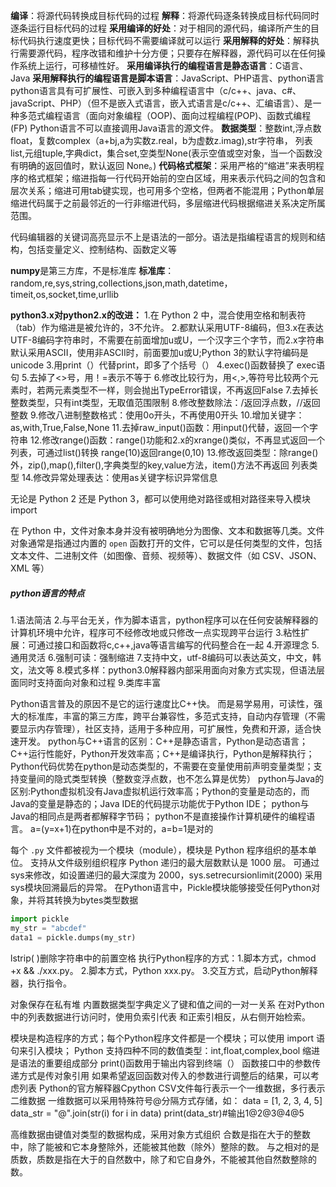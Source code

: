 **编译**：将源代码转换成目标代码的过程
**解释**：将源代码逐条转换成目标代码同时逐条运行目标代码的过程
**采用编译的好处**：对于相同的源代码，编译所产生的目标代码执行速度更快；目标代码不需要编译就可以运行
**采用解释的好处**：解释执行需要源代码，程序改错和维护十分方便；只要存在解释器，源代码可以在任何操作系统上运行，可移植性好。
**采用编译执行的编程语言是静态语言**：C语言、Java
**采用解释执行的编程语言是脚本语言**：JavaScript、PHP语言、python语言
python语言具有可扩展性、可嵌入到多种编程语言中（c/c++、java、c#、javaScript、PHP）（但不是嵌入式语言，嵌入式语言是c/c++、汇编语言）、是一种多范式编程语言（面向对象编程（OOP)、面向过程编程(POP)、函数式编程(FP)
Python语言不可以直接调用Java语言的源文件。
**数据类型**：整数int,浮点数float，复数complex（a+bj,a为实数z.real，b为虚数z.imag),str字符串，
          列表list,元组tuple,字典dict，集合set,空类型None(表示空值或空对象，当一个函数没有明确的返回值时，默认返回 None。)
**代码格式框架**：采用严格的“缩进”来表明程序的格式框架；缩进指每一行代码开始前的空白区域，用来表示代码之间的包含和层次关系；缩进可用tab键实现，也可用多个空格，但两者不能混用；Python单层缩进代码属于之前最邻近的一行非缩进代码，多层缩进代码根据缩进关系决定所属范围。

代码编辑器的关键词高亮显示不上是语法的一部分。语法是指编程语言的规则和结构，包括变量定义、控制结构、函数定义等

**numpy**是第三方库，不是标准库
**标准库**：random,re,sys,string,collections,json,math,datetime，timeit,os,socket,time,urllib

**python3.x对python2.x的改进：**
1.在 Python 2 中，混合使用空格和制表符（tab）作为缩进是被允许的，3不允许。
2.都默认采用UTF-8编码，但3.x在表达UTF-8编码字符串时，不需要在前面增加u或U，一个汉字三个字节，而2.x字符串默认采用ASCII，使用非ASCII时，前面要加u或U;Python 3的默认字符编码是unicode
3.用print（）代替print，即多了个括号（）
4.exec()函数替换了  exec语句
5.去掉了<>号，用！=表示不等于
6.修改比较行为，用<,>,等符号比较两个元素时，若两元素类型不一样，则会抛出TypeError错误，不再返回False
7.去掉长整数类型，只有int类型，无取值范围限制
8.修改整数除法：/返回浮点数，//返回整数
9.修改八进制整数格式：使用0o开头，不再使用0开头
10.增加关键字：as,with,True,False,None
11.去掉raw_input()函数：用input()代替，返回一个字符串
12.修改range()函数：range()功能和2.x的xrange()类似，不再显式返回一个列表，可通过list()转换
                  range(10)返回range(0,10)
13.修改返回类型：除range()外，zip(),map(),filter(),字典类型的key,value方法，item()方法不再返回
                列表类型
14.修改异常处理表达：使用as关键字标识异常信息

无论是 Python 2 还是 Python 3，都可以使用绝对路径或相对路径来导入模块 import

在 Python 中，文件对象本身并没有被明确地分为图像、文本和数据等几类。文件对象通常是指通过内置的 `open` 函数打开的文件，它可以是任何类型的文件，包括文本文件、二进制文件（如图像、音频、视频等）、数据文件（如 CSV、JSON、XML 等）

##### python语言的特点
1.语法简洁
2.与平台无关，作为脚本语言，python程序可以在任何安装解释器的计算机环境中允许，程序可不经修改地或只修改一点实现跨平台运行
3.粘性扩展：可通过接口和函数将c,c++,java等语言编写的代码整合在一起
4.开源理念
5.通用灵活
6.强制可读：强制缩进
7.支持中文，utf-8编码可以表达英文，中文，韩文，法文等
8.模式多样：python3.0解释器内部采用面向对象方式实现，但语法层面同时支持面向对象和过程
9.类库丰富

Python语言普及的原因不是它的运行速度比C++快。
而是易学易用，可读性，强大的标准库，丰富的第三方库，跨平台兼容性，多范式支持，自动内存管理（不需要显示内存管理），社区支持，适用于多种应用，可扩展性，免费和开源，适合快速开发。
python与C++语言的区别：C++是静态语言，Python是动态语言；C++运行性能好，Python开发效率高；C++是编译执行，Python是解释执行；
Python代码优势在python是动态类型的，不需要在变量使用前声明变量类型；支持变量间的隐式类型转换（整数变浮点数，也不怎么算是优势）
python与Java的区别:Python虚拟机没有Java虚拟机运行效率高；Python的变量是动态的，而Java的变量是静态的；Java IDE的代码提示功能优于Python IDE；
python与Java的相同点是两者都解释字节码；
python不是直接操作计算机硬件的编程语言。
a=(y=x+1)在python中是不对的，a=b=1是对的

每个 `.py` 文件都被视为一个模块（module），模块是 Python 程序组织的基本单位。
支持从文件级别组织程序
Python 递归的最大层数默认是 1000 层。
可通过sys来修改，如设置递归的最大深度为 2000，sys.setrecursionlimit(2000)
采用sys模块回溯最后的异常。
在Python语言中，Pickle模块能够接受任何Python对象，并将其转换为bytes类型数据
```python
import pickle
my_str = "abcdef"
data1 = pickle.dumps(my_str)
```
lstrip( )删除字符串中的前置空格
执行Python程序的方式：1.脚本方式，chmod +x && ./xxx.py。
2.脚本方式，Python xxx.py。
3.交互方式，启动Python解释器，执行指令。

对象保存在私有堆
内置数据类型字典定义了键和值之间的一对一关系
在对Python中的列表数据进行访问时，使用负索引代表 和正索引相反，从右侧开始检索。

模块是构造程序的方式；每个Python程序文件都是一个模块；可以使用 import 语句来引入模块；
Python 支持四种不同的数值类型：int,float,complex,bool
缩进是语法的重要组成部分
print()函数用于输出内容到终端（）
函数接口中的参数传递方式是传对象引用
如果希望返回函数对传入的参数进行调整后的结果，可以考虑列表
Python的官方解释器Cpython
CSV文件每行表示一个一维数据，多行表示二维数据
一维数据可以采用特殊符号@分隔方式存储，如：
data = [1, 2, 3, 4, 5] 
data_str = "@".join(str(i) for i in data) 
print(data_str)#输出1@2@3@4@5

高维数据由键值对类型的数据构成，采用对象方式组织
合数是指在大于的整数中，除了能被和它本身整除外，还能被其他数（除外）整除的数。
与之相对的是质数，质数是指在大于的自然数中，除了和它自身外，不能被其他自然数整除的数。